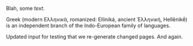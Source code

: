 Blah, some *text*.

Greek (modern Ελληνικά, romanized: Elliniká, ancient Ἑλληνική, Hellēnikḗ) is an independent branch of the Indo-European family of languages.

Updated input for testing that we re-generate changed pages. And again.

